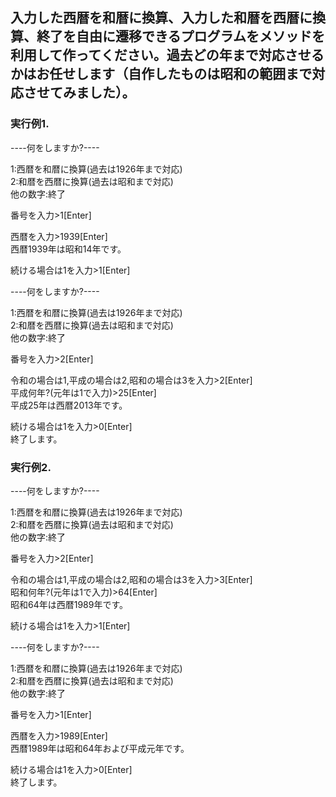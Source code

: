 ## 入力した西暦を和暦に換算、入力した和暦を西暦に換算、終了を自由に遷移できるプログラムをメソッドを利用して作ってください。過去どの年まで対応させるかはお任せします（自作したものは昭和の範囲まで対応させてみました）。

### 実行例1.  
----何をしますか?----

1:西暦を和暦に換算(過去は1926年まで対応)  
2:和暦を西暦に換算(過去は昭和まで対応)  
他の数字:終了  

番号を入力>1[Enter]  

西暦を入力>1939[Enter]  
西暦1939年は昭和14年です。

続ける場合は1を入力>1[Enter]

----何をしますか?----

1:西暦を和暦に換算(過去は1926年まで対応)  
2:和暦を西暦に換算(過去は昭和まで対応)  
他の数字:終了  

番号を入力>2[Enter]

令和の場合は1,平成の場合は2,昭和の場合は3を入力>2[Enter]  
平成何年?(元年は1で入力)>25[Enter]  
平成25年は西暦2013年です。  

続ける場合は1を入力>0[Enter]  
終了します。


### 実行例2.  
----何をしますか?----

1:西暦を和暦に換算(過去は1926年まで対応)  
2:和暦を西暦に換算(過去は昭和まで対応)  
他の数字:終了  

番号を入力>2[Enter]

令和の場合は1,平成の場合は2,昭和の場合は3を入力>3[Enter]  
昭和何年?(元年は1で入力)>64[Enter]  
昭和64年は西暦1989年です。  

続ける場合は1を入力>1[Enter]

----何をしますか?----

1:西暦を和暦に換算(過去は1926年まで対応)  
2:和暦を西暦に換算(過去は昭和まで対応)  
他の数字:終了  

番号を入力>1[Enter]

西暦を入力>1989[Enter]  
西暦1989年は昭和64年および平成元年です。

続ける場合は1を入力>0[Enter]  
終了します。
